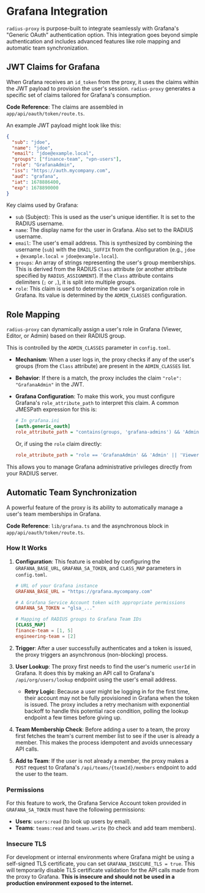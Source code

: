 # Grafana Integration

`radius-proxy` is purpose-built to integrate seamlessly with Grafana's "Generic OAuth" authentication option. This integration goes beyond simple authentication and includes advanced features like role mapping and automatic team synchronization.

## JWT Claims for Grafana

When Grafana receives an `id_token` from the proxy, it uses the claims within the JWT payload to provision the user's session. `radius-proxy` generates a specific set of claims tailored for Grafana's consumption.

**Code Reference**: The claims are assembled in `app/api/oauth/token/route.ts`.

An example JWT payload might look like this:

```json
{
  "sub": "jdoe",
  "name": "jdoe",
  "email": "jdoe@example.local",
  "groups": ["finance-team", "vpn-users"],
  "role": "GrafanaAdmin",
  "iss": "https://auth.mycompany.com",
  "aud": "grafana",
  "iat": 1678886400,
  "exp": 1678890000
}
```

Key claims used by Grafana:

-   `sub` (Subject): This is used as the user's unique identifier. It is set to the RADIUS username.
-   `name`: The display name for the user in Grafana. Also set to the RADIUS username.
-   `email`: The user's email address. This is synthesized by combining the username (`sub`) with the `EMAIL_SUFFIX` from the configuration (e.g., `jdoe` + `@example.local` = `jdoe@example.local`).
-   `groups`: An array of strings representing the user's group memberships. This is derived from the RADIUS `Class` attribute (or another attribute specified by `RADIUS_ASSIGNMENT`). If the `Class` attribute contains delimiters (`;` or `,`), it is split into multiple groups.
-   `role`: This claim is used to determine the user's organization role in Grafana. Its value is determined by the `ADMIN_CLASSES` configuration.

## Role Mapping

`radius-proxy` can dynamically assign a user's role in Grafana (Viewer, Editor, or Admin) based on their RADIUS group.

This is controlled by the `ADMIN_CLASSES` parameter in `config.toml`.

-   **Mechanism**: When a user logs in, the proxy checks if any of the user's groups (from the `Class` attribute) are present in the `ADMIN_CLASSES` list.
-   **Behavior**: If there is a match, the proxy includes the claim `"role": "GrafanaAdmin"` in the JWT.
-   **Grafana Configuration**: To make this work, you must configure Grafana's `role_attribute_path` to interpret this claim. A common JMESPath expression for this is:

    ```ini
    # In grafana.ini
    [auth.generic_oauth]
    role_attribute_path = "contains(groups, 'grafana-admins') && 'Admin' || 'Viewer'"
    ```
    Or, if using the `role` claim directly:
    ```ini
    role_attribute_path = "role == 'GrafanaAdmin' && 'Admin' || 'Viewer'"
    ```

This allows you to manage Grafana administrative privileges directly from your RADIUS server.

## Automatic Team Synchronization

A powerful feature of the proxy is its ability to automatically manage a user's team memberships in Grafana.

**Code Reference**: `lib/grafana.ts` and the asynchronous block in `app/api/oauth/token/route.ts`.

### How It Works

1.  **Configuration**: This feature is enabled by configuring the `GRAFANA_BASE_URL`, `GRAFANA_SA_TOKEN`, and `CLASS_MAP` parameters in `config.toml`.

    ```toml
    # URL of your Grafana instance
    GRAFANA_BASE_URL = "https://grafana.mycompany.com"

    # A Grafana Service Account token with appropriate permissions
    GRAFANA_SA_TOKEN = "glsa_..."

    # Mapping of RADIUS groups to Grafana Team IDs
    [CLASS_MAP]
    finance-team = [1, 5]
    engineering-team = [2]
    ```

2.  **Trigger**: After a user successfully authenticates and a token is issued, the proxy triggers an asynchronous (non-blocking) process.

3.  **User Lookup**: The proxy first needs to find the user's numeric `userId` in Grafana. It does this by making an API call to Grafana's `/api/org/users/lookup` endpoint using the user's email address.
    -   **Retry Logic**: Because a user might be logging in for the first time, their account may not be fully provisioned in Grafana when the token is issued. The proxy includes a retry mechanism with exponential backoff to handle this potential race condition, polling the lookup endpoint a few times before giving up.

4.  **Team Membership Check**: Before adding a user to a team, the proxy first fetches the team's current member list to see if the user is already a member. This makes the process idempotent and avoids unnecessary API calls.

5.  **Add to Team**: If the user is not already a member, the proxy makes a `POST` request to Grafana's `/api/teams/{teamId}/members` endpoint to add the user to the team.

### Permissions

For this feature to work, the Grafana Service Account token provided in `GRAFANA_SA_TOKEN` must have the following permissions:

-   **Users**: `users:read` (to look up users by email).
-   **Teams**: `teams:read` and `teams.write` (to check and add team members).

### Insecure TLS

For development or internal environments where Grafana might be using a self-signed TLS certificate, you can set `GRAFANA_INSECURE_TLS = true`. This will temporarily disable TLS certificate validation for the API calls made from the proxy to Grafana. **This is insecure and should not be used in a production environment exposed to the internet.**
